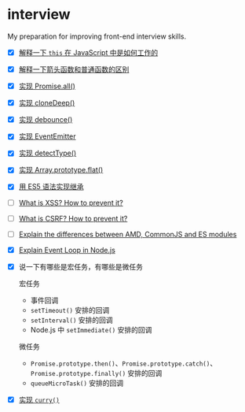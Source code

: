 # interview

My preparation for improving front-end interview skills.

- [x] [解释一下 `this` 在 JavaScript 中是如何工作的](https://www.greatfrontend.com/questions/quiz/javascript/explain-how-this-works-in-javascript)

- [x] [解释一下箭头函数和普通函数的区别](https://developer.mozilla.org/en-US/docs/Web/JavaScript/Reference/Functions/Arrow_functions)

- [x] [实现 Promise.all()](https://www.greatfrontend.com/questions/javascript/promise-all)

- [x] [实现 cloneDeep()](https://bigfrontend.dev/problem/create-cloneDeep)

- [x] [实现 debounce()](https://bigfrontend.dev/problem/implement-debounce-with-leading-and-trailing-option)

- [x] [实现 EventEmitter](https://bigfrontend.dev/problem/create-an-Event-Emitter)

- [x] [实现 detectType()](https://bigfrontend.dev/problem/detect-data-type-in-JavaScript)

- [x] [实现 Array.prototype.flat()](https://bigfrontend.dev/problem/implement-Array-prototype.flat)

- [x] [用 ES5 语法实现继承](https://bigfrontend.dev/problem/write-your-own-extends-in-es5)

- [ ] [What is XSS? How to prevent it?](https://bigfrontend.dev/question/What-is-XSS-How-to-prevent-it)

- [ ] [What is CSRF? How to prevent it?](https://bigfrontend.dev/question/What-is-CSRF-How-to-prevent-it)

- [ ] [Explain the differences between AMD, CommonJS and ES modules](https://bigfrontend.dev/question/Explain-the-differences-between-AMD-CommonJS-and-ES-modules)

- [x] [Explain Event Loop in Node.js](https://nodejs.org/en/docs/guides/event-loop-timers-and-nexttick/)

- [x] 说一下有哪些是宏任务，有哪些是微任务

  宏任务

  - 事件回调
  - `setTimeout()` 安排的回调
  - `setInterval()` 安排的回调
  - Node.js 中 `setImmediate()` 安排的回调

  微任务

  - `Promise.prototype.then()`、`Promise.prototype.catch()`、`Promise.prototype.finally()` 安排的回调
  - `queueMicroTask()` 安排的回调

- [x] [实现 `curry()`](https://bigfrontend.dev/problem/implement-curry-with-placeholder)

